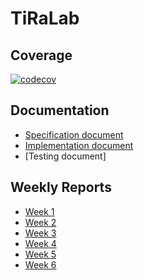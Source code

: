 # TiRaLab

## Coverage

[![codecov](https://codecov.io/gh/JoJoensuu/TiRaLab/graph/badge.svg?token=LKWGX2VQ4Q)](https://codecov.io/gh/JoJoensuu/TiRaLab)

## Documentation

- [Specification document](https://github.com/JoJoensuu/TiRaLab/blob/main/docs/specif.md)
- [Implementation document](https://github.com/JoJoensuu/TiRaLab/blob/main/docs/implementation.md)
- [Testing document]

## Weekly Reports

- [Week 1](https://github.com/JoJoensuu/TiRaLab/blob/main/docs/ViikkoRaportit/vko1.md)
- [Week 2](https://github.com/JoJoensuu/TiRaLab/blob/main/docs/ViikkoRaportit/vko2.md)
- [Week 3](https://github.com/JoJoensuu/TiRaLab/blob/main/docs/ViikkoRaportit/vko3.md)
- [Week 4](https://github.com/JoJoensuu/TiRaLab/blob/main/docs/ViikkoRaportit/vko4.md)
- [Week 5](https://github.com/JoJoensuu/TiRaLab/blob/main/docs/ViikkoRaportit/vko5.md)
- [Week 6](https://github.com/JoJoensuu/TiRaLab/blob/main/docs/ViikkoRaportit/vko6.md)
